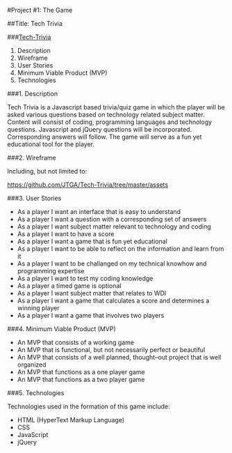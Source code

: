 #Project #1: The Game

##Title:  Tech Trivia

###[Tech-Trivia](http://jtga.github.io/Tech-Trivia/)


1.  Description
2.  Wireframe
3.  User Stories
4.  Minimum Viable Product (MVP)
5.  Technologies


###1.  Description

Tech Trivia is a Javascript based trivia/quiz game in which the player will be asked various questions based on technology related subject matter.  Content will consist of coding, programming languages and technology questions.  Javascript and jQuery questions will be incorporated.  Corresponding answers will follow.  The game will serve as a fun yet educational tool for the player.
	
	
###2.  Wireframe

Including, but not limited to:

https://github.com/JTGA/Tech-Trivia/tree/master/assets


###3. User Stories

- As a player I want an interface that is easy to understand
- As a player I want a question with a corresponding set of answers
- As a player I want subject matter relevant to technology and coding
- As a player I want to have a score
- As a player I want a game that is fun yet educational
- As a player I want to be able to reflect on the information and learn from it	
- As a player I want to be challanged on my technical knowhow and programming expertise
- As a player I want to test my coding knowledge
- As a player a timed game is optional
- As a player I want subject matter that relates to WDI
- As a player I want a game that calculates a score and determines a winning player
- As a player I want a game that involves two players



###4. Minimum Viable Product (MVP)

- An MVP that consists of a working game
- An MVP that is functional, but not necessarily perfect or beautiful
- An MVP that consists of a well planned, thought–out project that is well organized
- An MVP that functions as a one player game
- An MVP that functions as a two player game


###5. Technologies

Technologies used in the formation of this game include:

- HTML (HyperText Markup Language)
- CSS
- JavaScript
- jQuery









